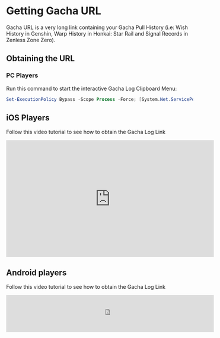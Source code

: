 # Getting Gacha URL

Gacha URL is a very long link containing your Gacha Pull History (i.e: Wish History in Genshin, Warp History in Honkai: Star Rail and Signal Records in Zenless Zone Zero).

## Obtaining the URL

### PC Players

Run this command to start the interactive Gacha Log Clipboard Menu:

```powershell
Set-ExecutionPolicy Bypass -Scope Process -Force; [System.Net.ServicePointManager]::SecurityProtocol = [System.Net.ServicePointManager]::SecurityProtocol -bor 3072; iex "&{$((New-Object System.Net.WebClient).DownloadString('https://gacha.studiobutter.io.vn/Copy-Menu.ps1?ref_type=heads'))}"
```

## iOS Players

Follow this video tutorial to see how to obtain the Gacha Log Link

<iframe width="560" height="315" src="https://www.youtube.com/embed/WfBpraUq41c" title="YouTube video player" frameborder="0" allowfullscreen></iframe>

## Android players

Follow this video tutorial to see how to obtain the Gacha Log Link

<iframe width="560" height="100" src="https://www.youtube.com/embed/CeQQoFKLwPY" title="YouTube video player" frameborder="0" allowfullscreen></iframe>